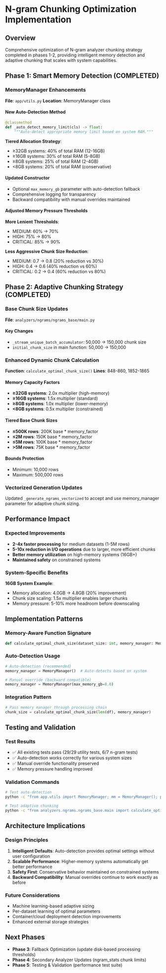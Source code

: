 # N-gram Chunking Optimization Implementation

## Overview

Comprehensive optimization of N-gram analyzer chunking strategy completed in phases 1-2, providing intelligent memory detection and adaptive chunking that scales with system capabilities.

## Phase 1: Smart Memory Detection (COMPLETED)

### MemoryManager Enhancements

**File**: `app/utils.py`
**Location**: MemoryManager class

#### New Auto-Detection Method

```python
@classmethod
def _auto_detect_memory_limit(cls) -> float:
    """Auto-detect appropriate memory limit based on system RAM."""
```

**Tiered Allocation Strategy**:

- ≥32GB systems: 40% of total RAM (12-16GB)
- ≥16GB systems: 30% of total RAM (5-8GB)
- ≥8GB systems: 25% of total RAM (2-4GB)
- <8GB systems: 20% of total RAM (conservative)

#### Updated Constructor

- Optional `max_memory_gb` parameter with auto-detection fallback
- Comprehensive logging for transparency
- Backward compatibility with manual overrides maintained

#### Adjusted Memory Pressure Thresholds

**More Lenient Thresholds**:

- MEDIUM: 60% → 70%
- HIGH: 75% → 80%
- CRITICAL: 85% → 90%

**Less Aggressive Chunk Size Reduction**:

- MEDIUM: 0.7 → 0.8 (20% reduction vs 30%)
- HIGH: 0.4 → 0.6 (40% reduction vs 60%)
- CRITICAL: 0.2 → 0.4 (60% reduction vs 80%)

## Phase 2: Adaptive Chunking Strategy (COMPLETED)

### Base Chunk Size Updates

**File**: `analyzers/ngrams/ngrams_base/main.py`

#### Key Changes

- `_stream_unique_batch_accumulator`: 50,000 → 150,000 chunk size
- `initial_chunk_size` in main function: 50,000 → 150,000

### Enhanced Dynamic Chunk Calculation

**Function**: `calculate_optimal_chunk_size()`
**Lines**: 848-860, 1852-1865

#### Memory Capacity Factors

- **≥32GB systems**: 2.0x multiplier (high-memory)
- **≥16GB systems**: 1.5x multiplier (standard)
- **≥8GB systems**: 1.0x multiplier (lower-memory)
- **<8GB systems**: 0.5x multiplier (constrained)

#### Tiered Base Chunk Sizes

- **≤500K rows**: 200K base * memory_factor
- **≤2M rows**: 150K base * memory_factor
- **≤5M rows**: 100K base * memory_factor
- **>5M rows**: 75K base * memory_factor

#### Bounds Protection

- Minimum: 10,000 rows
- Maximum: 500,000 rows

### Vectorized Generation Updates

Updated `_generate_ngrams_vectorized` to accept and use memory_manager parameter for adaptive chunk sizing.

## Performance Impact

### Expected Improvements

- **2-4x faster processing** for medium datasets (1-5M rows)
- **5-10x reduction in I/O operations** due to larger, more efficient chunks
- **Better memory utilization** on high-memory systems (16GB+)
- **Maintained safety** on constrained systems

### System-Specific Benefits

**16GB System Example**:

- Memory allocation: 4.0GB → 4.8GB (20% improvement)
- Chunk size scaling: 1.5x multiplier enables larger chunks
- Memory pressure: 5-10% more headroom before downscaling

## Implementation Patterns

### Memory-Aware Function Signature

```python
def calculate_optimal_chunk_size(dataset_size: int, memory_manager: MemoryManager = None) -> int:
```

### Auto-Detection Usage

```python
# Auto-detection (recommended)
memory_manager = MemoryManager()  # Auto-detects based on system

# Manual override (backward compatible)
memory_manager = MemoryManager(max_memory_gb=8.0)
```

### Integration Pattern

```python
# Pass memory manager through processing chain
chunk_size = calculate_optimal_chunk_size(len(df), memory_manager)
```

## Testing and Validation

### Test Results

- ✅ All existing tests pass (29/29 utility tests, 6/7 n-gram tests)
- ✅ Auto-detection works correctly for various system sizes
- ✅ Manual override functionality preserved
- ✅ Memory pressure handling improved

### Validation Commands

```bash
# Test auto-detection
python -c "from app.utils import MemoryManager; mm = MemoryManager(); print(f'Auto-detected: {mm.max_memory_gb}GB')"

# Test adaptive chunking
python -c "from analyzers.ngrams.ngrams_base.main import calculate_optimal_chunk_size; print(calculate_optimal_chunk_size(1000000))"
```

## Architecture Implications

### Design Principles

1. **Intelligent Defaults**: Auto-detection provides optimal settings without user configuration
2. **Scalable Performance**: Higher-memory systems automatically get better performance
3. **Safety First**: Conservative behavior maintained on constrained systems
4. **Backward Compatibility**: Manual overrides continue to work exactly as before

### Future Considerations

- Machine learning-based adaptive sizing
- Per-dataset learning of optimal parameters
- Container/cloud deployment detection improvements
- Enhanced external storage strategies

## Next Phases

- **Phase 3**: Fallback Optimization (update disk-based processing thresholds)
- **Phase 4**: Secondary Analyzer Updates (ngram_stats chunk limits)
- **Phase 5**: Testing & Validation (performance test suite)
